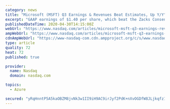```yaml
---
category: news
title: "Microsoft (MSFT) Q3 Earnings & Revenues Beat Estimates, Up Y/Y"
excerpt: "GAAP earnings of $1.40 per share, which beat the Zacks Consensus Estimate by 10.2%. The figure also surged 23% on a year-over-year basis (up 27% at constant currency or cc). Revenues of $35.02 billion improved 15% from the year-ago quarter (up 16% at cc)."
publishedDateTime: 2020-04-30T14:15:00Z
webUrl: "https://www.nasdaq.com/articles/microsoft-msft-q3-earnings-revenues-beat-estimates-up-y-y-2020-04-30"
ampWebUrl: "https://www.nasdaq.com/articles/microsoft-msft-q3-earnings-revenues-beat-estimates-up-y-y-2020-04-30?amp"
cdnAmpWebUrl: "https://www-nasdaq-com.cdn.ampproject.org/c/s/www.nasdaq.com/articles/microsoft-msft-q3-earnings-revenues-beat-estimates-up-y-y-2020-04-30?amp"
type: article
quality: 72
heat: 72
published: true

provider:
  name: Nasdaq
  domain: nasdaq.com

topics:
  - Azure

secured: "yRqHnntP5A5kaOBZM8jvNk3w1II9iH9AC9irJyf2PdK+nXvOGDfW8JLjkqfz1ZhStGfuGzxhwYKb+EfICfeLZyHutmBJat3/heMp17RIlVjswVgkK2Xa642Q1ws6FiEsut10ACc7QZvLp3Uh5yrPn4TZN6seTJQtVRxejnbh/mQYL0hj6dNQdZbelu0mEFcRgG0Sq/RtDBZQZTCVpiUKcdOlM7JRNOYrupcKrKzBWQO8k5x5w+bpeHRb7n5q9LyH9OvUd+NbJ7N5Z50cM+M4tGVRJJ2VZH7iUH9lKDsg5AFCM2C5f2npPwG6uvzB6DUQhqSwHMnm/Gxn7elSr2yLe7MuknPgajzjgSL3nHSc4mo1pBlrA5Q2pB9dINXKedpFOYk1x9teVURku2ZD1p7UF3TEj2feV0D8cQIV1dBIeDAPz7j+L0JIL5sI5Is/3Xazd14nrHfRaiQE8tTP1qlGrvtgGxoY91CK1Qt8jsUM80s=;+4kqBHE14fYBK2WWZQskYg=="
---
```


